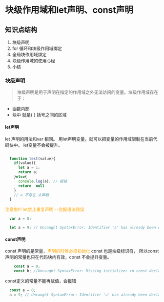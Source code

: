 # 块级作用域和let声明、const声明

## 知识点结构
1. 块级声明
2. for 循环和块级作用域绑定
3. 全局块作用域绑定
4. 块级作用域的使用心经
5. 小结

### 块级声明
> 块级声明是用于声明在指定的作用域之外无法访问的变量。块级作用域存在于：
- 函数内部
- 块中 就是{ } 括号之间的区域
#### let声明
let 声明的用法和var 相同。 用let声明变量，就可以把变量的作用域限制在当前代码快中。 let变量不会被提升。
```js

  function test(value){
    if(value){
      let a = 1;
      return a;
    }else{
      console.log(a); // 报错
      return  null
    }
    // a 不存在 未声明
  }
```
<font color="orange">注意啦!!! let禁止重复声明 --会报语法错误</font>
```js
  var a = 0;

  let a = 9; // Uncaught SyntaxError: Identifier 'a' has already been declared
```
#### const声明
const 声明的是常量，<font color="orange">声明的时候必须初始化</font> const 也是块级标识符， 所以const 声明的常量也只在代码块内有效，const 不会提升变量。
```js
    const a = 0; 
    const b; //Uncaught SyntaxError: Missing initializer in const declaration
```
const定义的常量不能再赋值，会报错
```js
  const a = 0;
  a = 9; // Uncaught SyntaxError: Identifier 'a' has already been declared
```